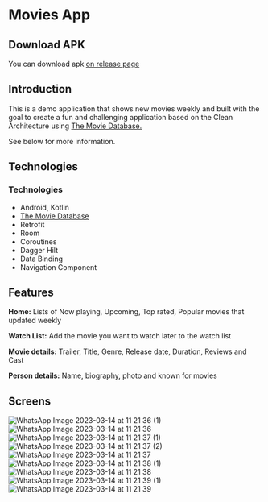 # Movies App

## Download APK

You can download apk [on release page](https://github.com/vusalrahimli/MoviesApp/blob/master/apk/moviesapp.apk)

## Introduction
This is a demo application that shows new movies weekly and built with the goal to create a fun and challenging application based on the Clean Architecture 
using [The Movie Database.](https://www.themoviedb.org/)

See below for more information.

## Technologies

### Technologies
* Android, Kotlin
* [The Movie Database](https://www.themoviedb.org/)
* Retrofit
* Room 
* Coroutines
* Dagger Hilt
* Data Binding
* Navigation Component 

## Features

**Home:** Lists of Now playing, Upcoming, Top rated, Popular movies that updated weekly

**Watch List:** Add the movie you want to watch later to the watch list

**Movie details:** Trailer, Title, Genre, Release date, Duration, Reviews and Cast

**Person details:** Name, biography, photo and known for movies

## Screens
![WhatsApp Image 2023-03-14 at 11 21 36 (1)](https://user-images.githubusercontent.com/109860500/224932236-023dc38f-933e-4e66-a684-e5e5a1701e59.jpeg)
![WhatsApp Image 2023-03-14 at 11 21 36](https://user-images.githubusercontent.com/109860500/224932244-c6eafeeb-061a-4e7e-bd1a-be14bad5b8bb.jpeg)
![WhatsApp Image 2023-03-14 at 11 21 37 (1)](https://user-images.githubusercontent.com/109860500/224932251-77f1cf1d-4b15-4c2d-9fdb-a8bc163fe6fb.jpeg)
![WhatsApp Image 2023-03-14 at 11 21 37 (2)](https://user-images.githubusercontent.com/109860500/224932254-55d334cd-f4fb-4cd2-94d4-9d092610a499.jpeg)
![WhatsApp Image 2023-03-14 at 11 21 37](https://user-images.githubusercontent.com/109860500/224932255-02be5cc1-799a-4e46-99e4-21cd72907f09.jpeg)
![WhatsApp Image 2023-03-14 at 11 21 38 (1)](https://user-images.githubusercontent.com/109860500/224932258-6c907c79-1152-41e3-bc7e-beca83e0cd7b.jpeg)
![WhatsApp Image 2023-03-14 at 11 21 38](https://user-images.githubusercontent.com/109860500/224932260-05b8890a-7621-4eb4-b7eb-92446f3d0768.jpeg)
![WhatsApp Image 2023-03-14 at 11 21 39 (1)](https://user-images.githubusercontent.com/109860500/224932262-9cfde145-dc98-43c1-828b-beb0b395340f.jpeg)
![WhatsApp Image 2023-03-14 at 11 21 39](https://user-images.githubusercontent.com/109860500/224932264-7ad2bc4c-28e8-4acf-a775-ad897627981f.jpeg)








